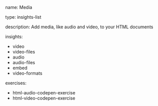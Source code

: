 name: Media

type: insights-list

description: Add media, like audio and video, to your HTML documents

insights:
  - video
  - video-files
  - audio
  - audio-files
  - embed
  - video-formats

exercises:
  - html-audio-codepen-exercise
  - html-video-codepen-exercise
